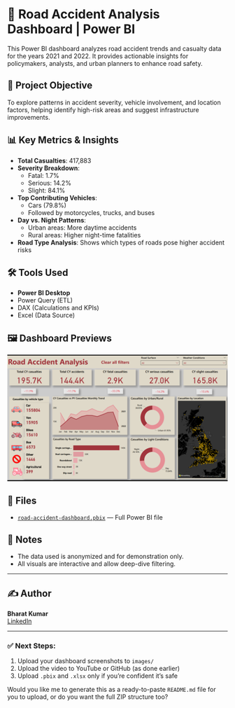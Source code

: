 # 🚗 Road Accident Analysis Dashboard | Power BI

This Power BI dashboard analyzes road accident trends and casualty data for the years 2021 and 2022. It provides actionable insights for policymakers, analysts, and urban planners to enhance road safety.

## 📌 Project Objective

To explore patterns in accident severity, vehicle involvement, and location factors, helping identify high-risk areas and suggest infrastructure improvements.

## 📊 Key Metrics & Insights

- **Total Casualties**: 417,883
- **Severity Breakdown**:
  - Fatal: 1.7%
  - Serious: 14.2%
  - Slight: 84.1%
- **Top Contributing Vehicles**: 
  - Cars (79.8%)
  - Followed by motorcycles, trucks, and buses
- **Day vs. Night Patterns**:
  - Urban areas: More daytime accidents
  - Rural areas: Higher night-time fatalities
- **Road Type Analysis**: Shows which types of roads pose higher accident risks

## 🛠 Tools Used

- **Power BI Desktop**
- Power Query (ETL)
- DAX (Calculations and KPIs)
- Excel (Data Source)

## 🖼️ Dashboard Previews

<img src="Images/Dashboard_Overview.png" alt="Dashboard Overview" width="800"/>

## 📁 Files

- [`road-accident-dashboard.pbix`](Dashboard/road-accident-dashboard.pbix) — Full Power BI file

## 📌 Notes

- The data used is anonymized and for demonstration only.
- All visuals are interactive and allow deep-dive filtering.

---

## ✍️ Author

**Bharat Kumar**  
[LinkedIn](https://www.linkedin.com/in/bharat-kumar-bh)

---

### ✅ Next Steps:

1. Upload your dashboard screenshots to `images/`
2. Upload the video to YouTube or GitHub (as done earlier)
3. Upload `.pbix` and `.xlsx` only if you’re confident it’s safe

Would you like me to generate this as a ready-to-paste `README.md` file for you to upload, or do you want the full ZIP structure too?
